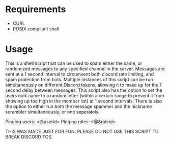 # Requirements

- CURL
- POSIX compliant shell

# Usage

This is a shell script that can be used to spam either the same, or randomized messages to any specified channel in the server.
Messages are sent at a 1 second interval to circumvent both discord rate limiting, and spam protection from bots.
Multiple instances of this script can be run simultaneously on different Discord tokens, allowing it to make up for the 1 second delay between messages.
This script also has the option to set the users nick name to a random letter (within a certain range to prevent it from showing up too high in the member list) at 1 second intervals.
There is also the option to either run both the message spammer and the nickname scrambler simultaneously, or one seperately.

Pinging users: <@userid>
Pinging roles: <@&roleid>

THIS WAS MADE JUST FOR FUN. PLEASE DO NOT USE THIS SCRIPT TO BREAK DISCORD TOS.
